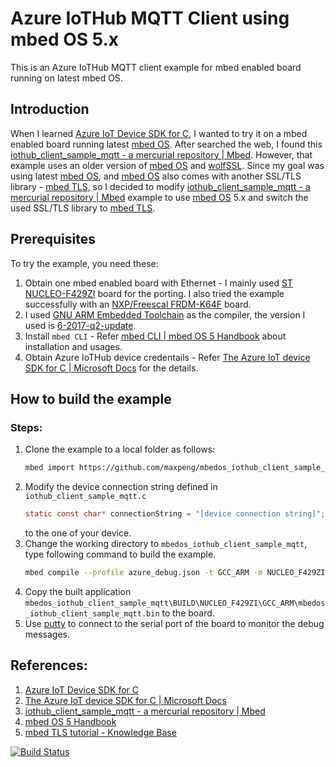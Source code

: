 # Azure IoTHub MQTT Client using mbed OS 5.x

This is an Azure IoTHub MQTT client example for mbed enabled board running on latest mbed OS.


## Introduction

When I learned [Azure IoT Device SDK for C], I wanted to try it on a mbed enabled board running latest [mbed OS]. After searched the web, I found this  [iothub_client_sample_mqtt - a mercurial repository | Mbed](https://developer.mbed.org/users/AzureIoTClient/code/iothub_client_sample_mqtt/). However, that example uses an older version of [mbed OS] and [wolfSSL]. Since my goal was using latest [mbed OS], and [mbed OS] also comes with another SSL/TLS library - [mbed TLS], so I decided to modify [iothub_client_sample_mqtt - a mercurial repository | Mbed](https://developer.mbed.org/users/AzureIoTClient/code/iothub_client_sample_mqtt/) example to use [mbed OS] 5.x and switch the used SSL/TLS library to [mbed TLS].


## Prerequisites

To try the example, you need these:

1. Obtain one mbed enabled board with Ethernet - I mainly used [ST NUCLEO-F429ZI](https://developer.mbed.org/platforms/ST-Nucleo-F429ZI/) board for the porting. I also tried the example successfully with an [NXP/Freescal FRDM-K64F](https://developer.mbed.org/platforms/FRDM-K64F/) board.
2. I used [GNU ARM Embedded Toolchain](https://developer.arm.com/open-source/gnu-toolchain/gnu-rm/downloads) as the compiler, the version I used is [6-2017-q2-update](https://developer.arm.com/open-source/gnu-toolchain/gnu-rm/downloads).
3. Install `mbed CLI` - Refer [mbed CLI | mbed OS 5 Handbook](https://docs.mbed.com/docs/mbed-os-handbook/en/5.1/dev_tools/cli/) about installation and usages.
4. Obtain Azure IoTHub device credentails - Refer [The Azure IoT device SDK for C | Microsoft Docs](https://docs.microsoft.com/en-us/azure/iot-hub/iot-hub-device-sdk-c-intro) for the details.


## How to build the example

### Steps:

1. Clone the example to a local folder as follows:
   ```sh
   mbed import https://github.com/maxpeng/mbedos_iothub_client_sample_mqtt.git
   ```
2. Modify the device connection string defined in `iothub_client_sample_mqtt.c`
   ```C
   static const char* connectionString = "[device connection string]";
   ```
   to the one of your device.
3. Change the working directory to `mbedos_iothub_client_sample_mqtt`, type following
command to build the example.
   ```sh
   mbed compile --profile azure_debug.json -t GCC_ARM -m NUCLEO_F429ZI
   ```
4. Copy the built application `mbedos_iothub_client_sample_mqtt\BUILD\NUCLEO_F429ZI\GCC_ARM\mbedos_iothub_client_sample_mqtt.bin` to the board.
5. Use [putty](http://www.putty.org/) to connect to the serial port of the board to
monitor the debug messages.


## References:

1. [Azure IoT Device SDK for C](https://github.com/Azure/azure-iot-sdk-c)
2. [The Azure IoT device SDK for C | Microsoft Docs](https://docs.microsoft.com/en-us/azure/iot-hub/iot-hub-device-sdk-c-intro)
3. [iothub_client_sample_mqtt - a mercurial repository | Mbed](https://developer.mbed.org/users/AzureIoTClient/code/iothub_client_sample_mqtt/)
4. [mbed OS 5 Handbook](https://docs.mbed.com/docs/mbed-os-handbook/en/latest/)
5. [mbed TLS tutorial - Knowledge Base](https://tls.mbed.org/kb/how-to/mbedtls-tutorial)


[Azure IoT Device SDK for C]: https://github.com/Azure/azure-iot-sdk-c
[mbed OS]: https://developer.mbed.org/
[wolfSSL]: https://www.wolfssl.com/wolfSSL/Products-wolfssl.html
[mbed TLS]: https://tls.mbed.org/


[![Build Status](https://travis-ci.org/maxpeng/mbedos_iothub_client_sample_mqtt.svg?branch=master)](https://travis-ci.org/maxpeng/mbedos_iothub_client_sample_mqtt)
